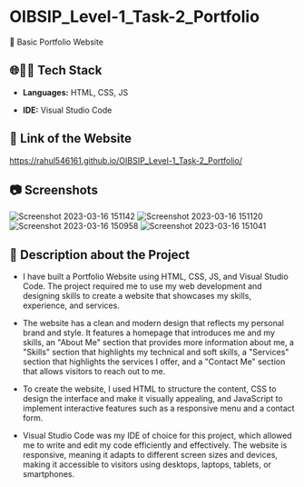 # OIBSIP_Level-1_Task-2_Portfolio

🚀 Basic Portfolio Website


## 🌐👨‍💻 Tech Stack

- **Languages:** HTML, CSS, JS

- **IDE:** Visual Studio Code


## 🔗 Link of the Website

https://rahul546161.github.io/OIBSIP_Level-1_Task-2_Portfolio/

## 📷 Screenshots

![Screenshot 2023-03-16 151142](https://user-images.githubusercontent.com/124900181/225577407-57808e6e-58cd-4db7-88b3-a504edc3d93f.jpg)
![Screenshot 2023-03-16 151120](https://user-images.githubusercontent.com/124900181/225577431-0eeab5e1-adc3-4281-9965-6b20d204ceee.jpg)
![Screenshot 2023-03-16 150958](https://user-images.githubusercontent.com/124900181/225577517-850292e8-2798-4388-86c7-154e84ca8b66.jpg)
![Screenshot 2023-03-16 151041](https://user-images.githubusercontent.com/124900181/225577547-ab43518f-341b-4b22-9356-faff51bcbecd.jpg)


## 👋 Description about the Project

- I have built a Portfolio Website using HTML, CSS, JS, and Visual Studio Code. The project required me to use my web development and designing skills to create a website that showcases my skills, experience, and services.

- The website has a clean and modern design that reflects my personal brand and style. It features a homepage that introduces me and my skills, an "About Me" section that provides more information about me, a "Skills" section that highlights my technical and soft skills, a "Services" section that highlights the services I offer, and a "Contact Me" section that allows visitors to reach out to me.

- To create the website, I used HTML to structure the content, CSS to design the interface and make it visually appealing, and JavaScript to implement interactive features such as a responsive menu and a contact form.

- Visual Studio Code was my IDE of choice for this project, which allowed me to write and edit my code efficiently and effectively. The website is responsive, meaning it adapts to different screen sizes and devices, making it accessible to visitors using desktops, laptops, tablets, or smartphones.


